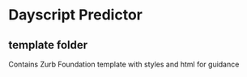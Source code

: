 # Dayscript Predictor

## template folder

Contains Zurb Foundation template with styles and html for guidance
